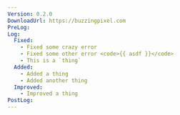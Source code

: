 ```yaml
---
Version: 0.2.0
DownloadUrl: https://buzzingpixel.com
PreLog:
Log:
  Fixed:
    - Fixed some crazy error
    - Fixed some other error <code>{{ asdf }}</code>
    - This is a `thing`
  Added:
    - Added a thing
    - Added another thing
  Improved:
    - Improved a thing
PostLog:
---
```

